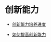 # 创新能力

- [创新能力培养进度][1]
- [如何提高创新能力][2]

  [1]: ./schedule.md
  [2]: ./how_to_improve_creativity.md

